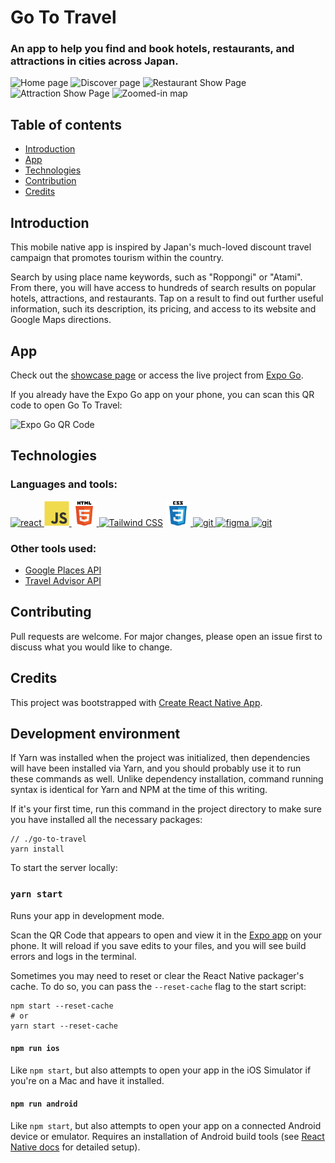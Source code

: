 <h1 align="left">Go To Travel</h1>
<h3 align="left">An app to help you find and book hotels, restaurants, and attractions in cities across Japan.</h3>

![Home page](https://github.com/AidanFournier/go-to-travel/assets/78288118/2917b070-54e6-42f1-85d7-1085eec09698)
![Discover page](https://github.com/AidanFournier/go-to-travel/assets/78288118/11209f6a-df02-47a9-9ba4-83af48e311b1)
![Restaurant Show Page](https://github.com/AidanFournier/go-to-travel/assets/78288118/1ce9eccd-6880-4191-b5a0-cf725a102277)
![Attraction Show Page](https://github.com/AidanFournier/go-to-travel/assets/78288118/1dd8a539-816b-411a-88f4-7ec929dbca6a)
![Zoomed-in map](https://github.com/AidanFournier/go-to-travel/assets/78288118/a530c1c9-c123-4485-9754-7708b433dddc)

## Table of contents
* [Introduction](#introduction)
* [App](#app)
* [Technologies](#technologies)
* [Contribution](#contributing)
* [Credits](#credits)

## Introduction
This mobile native app is inspired by Japan's much-loved discount travel campaign that promotes tourism within the country. 

Search by using place name keywords, such as "Roppongi" or "Atami". From there, you will have access to hundreds of search results on popular hotels, attractions, and restaurants. Tap on a result to find out further useful information, such its description, its pricing, and access to its website and Google Maps directions.


## App
Check out the [showcase page](https://main--legendary-faun-08a27a.netlify.app/) or access the live project from [Expo Go](https://expo.dev/@aidoufou/go-to-travel?serviceType=classic&distribution=expo-go).

If you already have the Expo Go app on your phone, you can scan this QR code to open Go To Travel:

<img src="https://github.com/AidanFournier/go-to-travel/assets/78288118/f8b60ab4-d6b9-4f27-982d-e83ce907917c" alt="Expo Go QR Code" width="200" height="200"/>

## Technologies

<h3 align="left">Languages and tools:</h3>
<a href="https://www.w3schools.com/css/" target="_blank"> <img src="https://cdn.jsdelivr.net/gh/devicons/devicon/icons/react/react-original.svg" alt="react" width="40" height="40"/> </a>
<a href="https://developer.mozilla.org/en-US/docs/Web/JavaScript" target="_blank"> <img src="https://raw.githubusercontent.com/devicons/devicon/master/icons/javascript/javascript-original.svg" alt="javascript" width="40" height="40"/> </a> 
<a href="https://www.w3.org/html/" target="_blank"> <img src="https://raw.githubusercontent.com/devicons/devicon/master/icons/html5/html5-original-wordmark.svg" alt="html5" width="40" height="40"/> </a>
<a href="https://cdn.jsdelivr.net/gh/devicons/devicon@v2.15.1/devicon.min.css" target="_blank"> <img src="https://cdn.jsdelivr.net/gh/devicons/devicon/icons/tailwindcss/tailwindcss-plain.svg" alt="Tailwind CSS" width="40" height="40"/></a>
<a href="https://www.w3schools.com/css/" target="_blank"> <img src="https://raw.githubusercontent.com/devicons/devicon/master/icons/css3/css3-original-wordmark.svg" alt="css3" width="40" height="40"/> </a>
<a href="https://git-scm.com/" target="_blank"> <img src="https://www.vectorlogo.zone/logos/git-scm/git-scm-icon.svg" alt="git" width="40" height="40"/> </a> <a href="https://www.figma.com/" target="_blank"> <img src="https://www.vectorlogo.zone/logos/figma/figma-icon.svg" alt="figma" width="40" height="40"/> </a> 
</a> <a href="https://git-scm.com/" target="_blank"> <img src="https://cdn.jsdelivr.net/gh/devicons/devicon/icons/canva/canva-original.svg" alt="git" width="40" height="40"/> </a> 

<h3 align="left">Other tools used:</h3>

* [Google Places API](https://developers.google.com/maps/documentation/places/web-service/overview)
* [Travel Advisor API](https://rapidapi.com/apidojo/api/travel-advisor/)


## Contributing
Pull requests are welcome. For major changes, please open an issue first to discuss what you would like to change.


## Credits
This project was bootstrapped with [Create React Native App](https://github.com/react-community/create-react-native-app).

## Development environment
If Yarn was installed when the project was initialized, then dependencies will have been installed via Yarn, and you should probably use it to run these commands as well. Unlike dependency installation, command running syntax is identical for Yarn and NPM at the time of this writing.

If it's your first time, run this command in the project directory to make sure you have installed all the necessary packages:
```
// ./go-to-travel
yarn install
```

To start the server locally:

### `yarn start`

Runs your app in development mode.

Scan the QR Code that appears to open and view it in the [Expo app](https://expo.io) on your phone. It will reload if you save edits to your files, and you will see build errors and logs in the terminal.

Sometimes you may need to reset or clear the React Native packager's cache. To do so, you can pass the `--reset-cache` flag to the start script:

```
npm start --reset-cache
# or
yarn start --reset-cache
```
#### `npm run ios`

Like `npm start`, but also attempts to open your app in the iOS Simulator if you're on a Mac and have it installed.

#### `npm run android`

Like `npm start`, but also attempts to open your app on a connected Android device or emulator. Requires an installation of Android build tools (see [React Native docs](https://facebook.github.io/react-native/docs/getting-started.html) for detailed setup).
